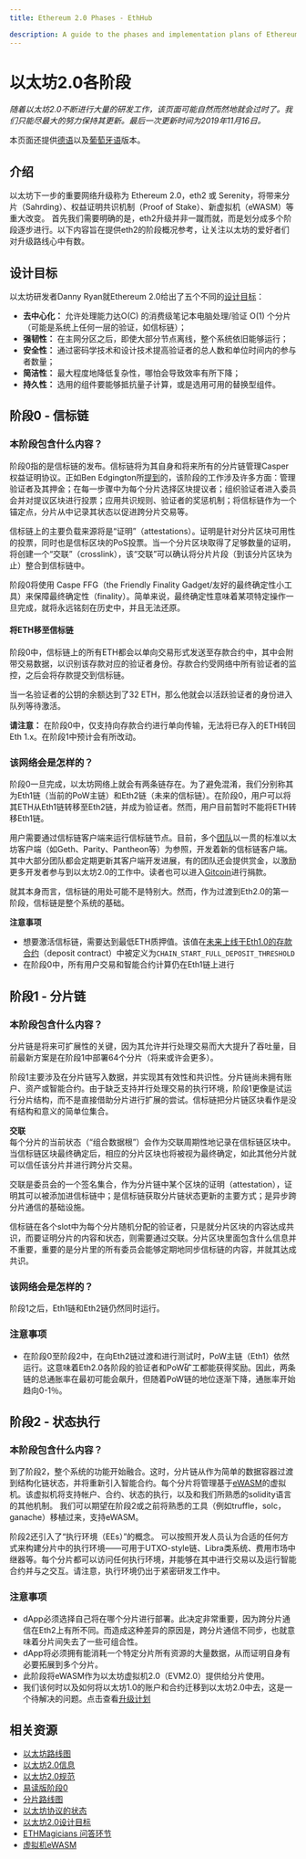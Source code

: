 ```yaml
---
title: Ethereum 2.0 Phases - EthHub

description: A guide to the phases and implementation plans of Ethereum 2.0.
---
```


# 以太坊2.0各阶段

_随着以太坊2.0不断进行大量的研发工作，该页面可能自然而然地就会过时了。我们只能尽最大的努力保持其更新。最后一次更新时间为2019年11月16日。_

本页面还提供[德语](eth-2.0-phases-german.md)以及[葡萄牙语](eth-2.0-phases-portuguese.md)版本。

## 介绍

以太坊下一步的重要网络升级称为 Ethereum 2.0，eth2 或 Serenity，将带来分片（Sahrding）、权益证明共识机制（Proof of Stake）、新虚拟机（eWASM）等重大改变。 首先我们需要明确的是，eth2升级并非一蹴而就，而是划分成多个阶段逐步进行。以下内容旨在提供eth2的阶段概况参考，让关注以太坊的爱好者们对升级路线心中有数。

## 设计目标

以太坊研发者Danny Ryan就Ethereum 2.0给出了五个不同的[设计目标](https://github.com/ethereum/eth2.0-specs#design-goals)：

* **去中心化：** 允许处理能力达O\(C\) 的消费级笔记本电脑处理/验证 O\(1\) 个分片（可能是系统上任何一层的验证，如信标链）；
* **强韧性：** 在主网分区之后，即使大部分节点离线，整个系统依旧能够运行；
* **安全性：** 通过密码学技术和设计技术提高验证者的总人数和单位时间内的参与者数量；
* **简洁性：** 最大程度地降低复杂性，哪怕会导致效率有所下降；
* **持久性：** 选用的组件要能够抵抗量子计算，或是选用可用的替换型组件。

## 阶段0 - 信标链

### **本阶段包含什么内容？**

阶段0指的是信标链的发布。信标链将为其自身和将来所有的分片链管理Casper权益证明协议。正如Ben Edgington所[提到](https://media.consensys.net/state-of-ethereum-protocol-2-the-beacon-chain-c6b6a9a69129)的，该阶段的工作涉及许多方面：管理验证者及其押金；在每一步骤中为每个分片选择区块提议者；组织验证者进入委员会并对提议区块进行投票；应用共识规则、验证者的奖惩机制；将信标链作为一个锚定点，分片从中记录其状态以促进跨分片交易等。

信标链上的主要负载来源将是“证明”（attestations）。证明是针对分片区块可用性的投票，同时也是信标区块的PoS投票。当一个分片区块取得了足够数量的证明，将创建一个“交联”（crosslink），该“交联”可以确认将分片片段（到该分片区块为止）整合到信标链中。

阶段0将使用 Caspe FFG（the Friendly Finality Gadget/友好的最终确定性小工具）来保障最终确定性（finality）。简单来说，最终确定性意味着某项特定操作一旦完成，就将永远铭刻在历史中，并且无法还原。

#### **将ETH移至信标链**

阶段0中，信标链上的所有ETH都会以单向交易形式发送至存款合约中，其中会附带交易数据，以识别该存款对应的验证者身份。存款合约受网络中所有验证者的监控，之后会将存款提交到信标链。

当一名验证者的公钥的余额达到了32 ETH，那么他就会以活跃验证者的身份进入队列等待激活。

**请注意：** 在阶段0中，仅支持向存款合约进行单向传输，无法将已存入的ETH转回Eth 1.x。在阶段1中预计会有所改动。

### **该网络会是怎样的？**

阶段0一旦完成，以太坊网络上就会有两条链存在。为了避免混淆，我们分别称其为Eth1链（当前的PoW主链）和Eth2链（未来的信标链）。在阶段0，用户可以将其ETH从Eth1链转移至Eth2链，并成为验证者。然而，用户目前暂时不能将ETH转移Eth1链。

用户需要通过信标链客户端来运行信标链节点。目前，多个[团队](/ethereum-roadmap/ethereum-2.0/eth2.0-teams/teams-building-eth2.0/)以一贯的标准以太坊客户端（如Geth、Parity、Pantheon等）为参照，开发着新的信标链客户端。其中大部分团队都会定期更新其客户端开发进展，有的团队还会提供赏金，以激励更多开发者参与到以太坊2.0的工作中。读者也可以进入[Gitcoin](https://gitcoin.co/grants/)进行捐款。

就其本身而言，信标链的用处可能不是特别大。然而，作为过渡到Eth2.0的第一阶段，信标链是整个系统的基础。

**注意事项**

* 想要激活信标链，需要达到最低ETH质押值。该值在[未来上线于Eth1.0的存款合约](https://github.com/ethereum/deposit_contract/blob/master/deposit_contract/contracts/validator_registration.v.py#L3)（deposit contract）中被定义为`CHAIN_START_FULL_DEPOSIT_THRESHOLD`
* 在阶段0中，所有用户交易和智能合约计算仍在Eth1链上进行

## 阶段1 - 分片链

### 本阶段包含什么内容？

分片链是将来可扩展性的关键，因为其允许并行处理交易而大大提升了吞吐量，目前最新方案是在阶段1中部署64个分片（将来或许会更多）。

阶段1主要涉及在分片链写入数据，并实现其有效性和共识性。分片链尚未拥有账户、资产或智能合约。由于缺乏支持并行处理交易的执行环境，阶段1更像是试运行分片结构，而不是直接借助分片进行扩展的尝试。信标链把分片链区块看作是没有结构和意义的简单位集合。

**交联** <br/>
每个分片的当前状态（“组合数据根”）会作为交联周期性地记录在信标链区块中。当信标链区块最终确定后，相应的分片区块也将被视为最终确定，如此其他分片就可以信任该分片并进行跨分片交易。 <br/>

交联是委员会的一个签名集合，作为分片链中某个区块的证明（attestation），证明其可以被添加进信标链中；是信标链获取分片链状态更新的主要方式；是异步跨分片通信的基础设施。

信标链在各个slot中为每个分片随机分配的验证者，只是就分片区块的内容达成共识，而要证明分片的内容和状态，则需要通过交联。分片区块里面包含什么信息并不重要，重要的是分片里的所有委员会能够定期地同步信标链的内容，并就其达成共识。

### 该网络会是怎样的？

阶段1之后，Eth1链和Eth2链仍然同时运行。

### 注意事项

* 在阶段0至阶段2中，在向Eth2链过渡和进行测试时，PoW主链（Eth1）依然运行。这意味着Eth2.0各阶段的验证者和PoW矿工都能获得奖励。因此，两条链的总通胀率在最初可能会飙升，但随着PoW链的地位逐渐下降，通胀率开始趋向0-1％。

## 阶段2 - 状态执行

### 本阶段包含什么内容？

到了阶段2，整个系统的功能开始融合。这时，分片链从作为简单的数据容器过渡到结构化链状态，并将重新引入智能合约。每个分片将管理基于[eWASM](https://github.com/ewasm/design)的虚拟机。该虚拟机将支持帐户、合约、状态的执行，以及和我们所熟悉的solidity语言的其他机制。 我们可以期望在阶段2或之前将熟悉的工具（例如truffle，solc，ganache）移植过来，支持eWASM。

阶段2还引入了“执行环境（EEs）”的概念。 可以按照开发人员认为合适的任何方式来构建分片中的执行环境——可用于UTXO-style链、Libra类系统、费用市场中继器等。每个分片都可以访问任何执行环境，并能够在其中进行交易以及运行智能合约并与之交互。请注意，执行环境仍出于紧密研发工作中。

### 注意事项
* dApp必须选择自己将在哪个分片进行部署。此决定非常重要，因为跨分片通信在Eth2上有所不同。而造成这种差异的原因是，跨分片通信不同步，也就意味着分片间失去了一些可组合性。 <br/>
* dApp将必须拥有能消耗一个特定分片所有资源的大量数据，从而证明自身有必要拓展到多个分片。<br/>
* 此阶段将eWASM作为以太坊虚拟机2.0（EVM2.0）提供给分片使用。
* 我们该何时以及如何将以太坊1.0的账户和合约迁移到以太坊2.0中去，这是一个待解决的问题。点击查看[升级计划](https://ethresear.ch/t/the-eth1-eth2-transition/6265)

## 相关资源

* [以太坊路线图](https://ethos.dev/ethereum-2020-roadmap/)
* [以太坊2.0信息](https://hackmd.io/e4cNiocFTiS67j6yJ_XHPw?view)
* [以太坊2.0规范](https://github.com/ethereum/eth2.0-specs)
* [易读版阶段0](https://notes.ethereum.org/jDcuUp3-T8CeFTv0YpAsHw?view)
* [分片路线图](https://github.com/ethereum/wiki/wiki/Sharding-roadmap#strongphase-3strong-light-client-state-protocol)
* [以太坊协议的状态](https://media.consensys.net/state-of-ethereum-protocol-2-the-beacon-chain-c6b6a9a69129)
* [以太坊2.0设计目标](https://media.consensys.net/exploring-the-ethereum-2-0-design-goals-fd2d901b4c01)
* [ETHMagicians 问答环节](https://medium.com/ethereum-magicians/demystifying-the-road-to-ethereum-2-0-8130ade8d00f)
* [虚拟机eWASM](https://www.coindesk.com/open-heart-surgery-inside-ethereums-crucial-replacement-of-the-evm)
